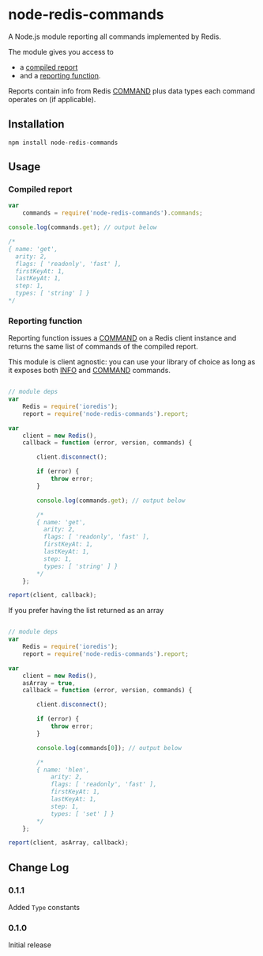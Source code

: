 # node-redis-commands

A Node.js module reporting all commands implemented by Redis.

The module gives you access to

* a [compiled report](#compiledReport)
* and a [reporting function](#reportingFunction).

Reports contain info from Redis [COMMAND](http://redis.io/commands/command) plus data types each command operates on (if applicable).

## Installation

```
npm install node-redis-commands
```

## Usage

### Compiled report <a name="compiledReport"></a>

```javascript
var
    commands = require('node-redis-commands').commands;

console.log(commands.get); // output below

/*
{ name: 'get',
  arity: 2,
  flags: [ 'readonly', 'fast' ],
  firstKeyAt: 1,
  lastKeyAt: 1,
  step: 1,
  types: [ 'string' ] }
*/
```

### Reporting function <a name="reportingFunction"></a>

Reporting function issues a [COMMAND](http://redis.io/commands/command) on a Redis client instance and returns the same list of commands of the compiled report.

This module is client agnostic: you can use your library of choice as long as it exposes both [INFO](http://redis.io/commands/info) and [COMMAND](http://redis.io/commands/command) commands.

```javascript

// module deps
var
    Redis = require('ioredis');
    report = require('node-redis-commands').report;

var
    client = new Redis(),
    callback = function (error, version, commands) {

        client.disconnect();

        if (error) {
            throw error;
        }

        console.log(commands.get); // output below

        /*
        { name: 'get',
          arity: 2,
          flags: [ 'readonly', 'fast' ],
          firstKeyAt: 1,
          lastKeyAt: 1,
          step: 1,
          types: [ 'string' ] }
        */
    };

report(client, callback);
```

If you prefer having the list returned as an array

```javascript

// module deps
var
    Redis = require('ioredis');
    report = require('node-redis-commands').report;

var
    client = new Redis(),
    asArray = true,
    callback = function (error, version, commands) {

        client.disconnect();

        if (error) {
            throw error;
        }

        console.log(commands[0]); // output below

        /*
        { name: 'hlen',
            arity: 2,
            flags: [ 'readonly', 'fast' ],
            firstKeyAt: 1,
            lastKeyAt: 1,
            step: 1,
            types: [ 'set' ] }
        */
    };

report(client, asArray, callback);
```

## Change Log

### 0.1.1

Added `Type` constants

### 0.1.0

Initial release
